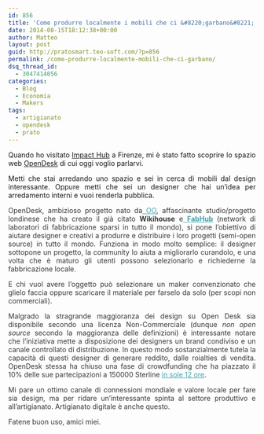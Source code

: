 ```yaml
---
id: 856
title: 'Come produrre localmente i mobili che ci &#8220;garbano&#8221;'
date: 2014-08-15T18:12:38+00:00
author: Matteo
layout: post
guid: http://pratosmart.teo-soft.com/?p=856
permalink: /come-produrre-localmente-mobili-che-ci-garbano/
dsq_thread_id:
  - 3047414056
categories:
  - Blog
  - Economia
  - Makers
tags:
  - artigianato
  - opendesk
  - prato
---
```

<p style="text-align: justify;">
  Quando ho visitato <a title="Un giro all’Impact Hub…" href="http://pratosmart.teo-soft.com/un-giro-allimpact-hub/">Impact Hub</a> a Firenze, mi è stato fatto scoprire lo spazio web <a href="https://www.opendesk.cc/" target="_blank">OpenDesk</a> di cui oggi voglio parlarvi.
</p>

<p style="text-align: justify;">
  Metti che stai arredando uno spazio e sei in cerca di mobili dal design interessante. Oppure metti che sei un designer che hai un&#8217;idea per arredamento interni e vuoi renderla pubblica.
</p>

<p style="color: #373737; text-align: justify;">
  OpenDesk, ambizioso progetto nato da<a style="color: #47a2ab;" href="http://www.project00.cc/"> OO</a>, affascinante studio/progetto londinese che ha creato il già citato <strong>Wikihouse</strong> e<a style="color: #47a2ab;" href="https://www.fabhub.io/"> <b>FabHub</b></a><b> </b>(network di laboratori di fabbricazione sparsi in tutto il mondo), si pone l’obiettivo di aiutare designer e creativi a produrre e distribuire i loro progetti (semi-open source) in tutto il mondo. Funziona in modo molto semplice: il designer sottopone un progetto, la community lo aiuta a migliorarlo curandolo, e una volta che è maturo gli utenti possono selezionarlo e richiederne la fabbricazione locale.
</p>

<p style="color: #373737; text-align: justify;">
  E chi vuol avere l&#8217;oggetto può selezionare un maker convenzionato che glielo faccia oppure scaricare il materiale per farselo da solo (per scopi non commerciali).
</p>

<p style="color: #373737; text-align: justify;">
  Malgrado la stragrande maggioranza dei design su Open Desk sia disponibile secondo una licenza Non-Commerciale (dunque <i>non open source </i>secondo la maggioranza delle definizioni) è interessante notare che l’iniziativa mette a disposizione dei designers un brand condiviso e un canale controllato di distribuzione. In questo modo sostanzialmente tutela la capacità di questi designer di generare reddito, dalle roialties di vendita. OpenDesk stessa ha chiuso una fase di crowdfunding che ha piazzato il 10% delle sue partecipazioni a 150000 Sterline <a style="color: #47a2ab;" href="http://westminster.impacthub.net/2014/06/20/impact-hub-westminsters-first-crowdfunding-venture-opendesk-raise-150k-in-12-hours/">in sole 12 ore</a>.
</p>

<p style="color: #373737; text-align: justify;">
  Mi pare un ottimo canale di connessioni mondiale e valore locale per fare sia design, ma per ridare un&#8217;interessante spinta al settore produttivo e all&#8217;artigianato. Artigianato digitale è anche questo.
</p>

<p style="color: #373737; text-align: justify;">
  Fatene buon uso, amici miei.
</p>